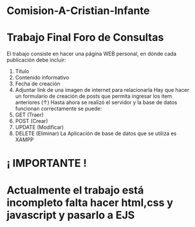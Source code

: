 # Comision-A-Cristian-Infante
# Trabajo Final Foro de Consultas 
El trabajo consiste en hacer una página WEB personal, en dónde cada publicación debe incluir:
1) Título
2) Contenido informativo
3) Fecha de creación
4) Adjuntar link de una imagen de internet para relacionarla
Hay que hacer un formulario de creación de posts que permita ingresar los item anteriores (↑)
Hasta ahora se realizó el servidor y la base de datos funcionan correctamente se puede:
1) GET (Traer)
2) POST (Crear)
3) UPDATE (Modificar)
4) DELETE (Eliminar)
La Aplicación de base de datos que se utiliza es XAMPP
# ¡ IMPORTANTE !
# Actualmente el trabajo está incompleto falta hacer html,css y javascript y pasarlo a EJS
